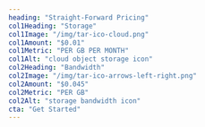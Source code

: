 ```yaml
---
heading: "Straight-Forward Pricing"
col1Heading: "Storage"
col1Image: "/img/tar-ico-cloud.png"
col1Amount: "$0.01"
col1Metric: "PER GB PER MONTH"
col1Alt: "cloud object storage icon"
col2Heading: "Bandwidth"
col2Image: "/img/tar-ico-arrows-left-right.png"
col2Amount: "$0.045"
col2Metric: "PER GB"
col2Alt: "storage bandwidth icon"
cta: "Get Started"
---
```

